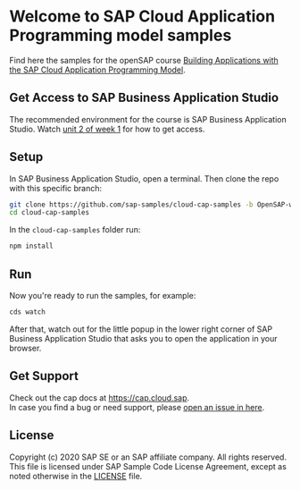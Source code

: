 # Welcome to SAP Cloud Application Programming model samples

Find here the samples for the openSAP course [Building Applications with the SAP Cloud Application Programming Model](https://open.sap.com/courses/cp7).

## Get Access to SAP Business Application Studio
The recommended environment for the course is SAP Business Application Studio.  Watch [unit 2 of week 1](https://open.sap.com/courses/cp7/items/51pzQUzbXHr2kdbOmVs6jI) for how to get access.

## Setup

In SAP Business Application Studio, open a terminal.
Then clone the repo with this specific branch:

```sh
git clone https://github.com/sap-samples/cloud-cap-samples -b OpenSAP-week4-unit4
cd cloud-cap-samples
```

In the `cloud-cap-samples` folder run:
```sh
npm install
```

## Run

Now you're ready to run the samples, for example:
```sh
cds watch
```

After that, watch out for the little popup in the lower right corner of SAP Business Application Studio that asks you to open the application in your browser.


## Get Support

Check out the cap docs at https://cap.cloud.sap. <br>
In case you find a bug or need support, please [open an issue in here](https://github.com/SAP-samples/cloud-cap-samples/issues/new).


## License

Copyright (c) 2020 SAP SE or an SAP affiliate company. All rights reserved. This file is licensed under SAP Sample Code License Agreement, except as noted otherwise in the [LICENSE](/LICENSE) file.
